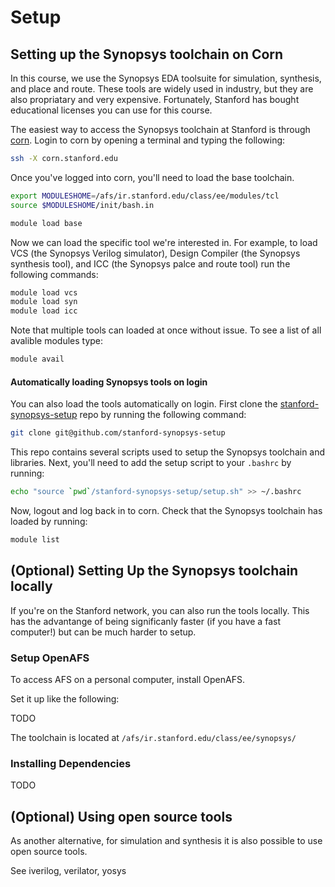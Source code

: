 Setup
===

Setting up the Synopsys toolchain on Corn
---

In this course, we use the Synopsys EDA toolsuite for simulation, synthesis, and place and route.
These tools are widely used in industry, but they are also propriatary and very expensive.
Fortunately, Stanford has bought educational licenses you can use for this course.

The easiest way to access the Synopsys toolchain at Stanford is through
[corn](https://web.stanford.edu/group/farmshare/cgi-bin/wiki/index.php/Main_Page#corn_info).
Login to corn by opening a terminal and typing the following:

```bash
ssh -X corn.stanford.edu
```

Once you've logged into corn, you'll need to load the base toolchain.

```bash
export MODULESHOME=/afs/ir.stanford.edu/class/ee/modules/tcl
source $MODULESHOME/init/bash.in

module load base
```

Now we can load the specific tool we're interested in. For example, to load VCS
(the Synopsys Verilog simulator), Design Compiler (the Synopsys synthesis tool),
and ICC (the Synopsys palce and route tool) run the following commands:

```bash
module load vcs
module load syn
module load icc
```

Note that multiple tools can loaded at once without issue. To see a list of all avalible
modules type:

```bash
module avail
```

#### Automatically loading Synopsys tools on login ####

You can also load the tools automatically on login. First clone the
[stanford-synopsys-setup](https://github.com/kkiningh/stanford-synopsys-setup)
repo by running the following command:

```bash
git clone git@github.com/stanford-synopsys-setup
```

This repo contains several scripts used to setup the Synopsys toolchain and
libraries. Next, you'll need to add the setup script to your `.bashrc` by
running:

```bash
echo "source `pwd`/stanford-synopsys-setup/setup.sh" >> ~/.bashrc
```

Now, logout and log back in to corn. Check that the Synopsys toolchain has
loaded by running:

```bash
module list
```

(Optional) Setting Up the Synopsys toolchain locally
---

If you're on the Stanford network, you can also run the tools locally. This has
the advantange of being significanly faster (if you have a fast computer!) but
can be much harder to setup.

### Setup OpenAFS ###

To access AFS on a personal computer, install OpenAFS.

Set it up like the following:

TODO

The toolchain is located at `/afs/ir.stanford.edu/class/ee/synopsys/`

### Installing Dependencies ###

TODO

(Optional) Using open source tools
---

As another alternative, for simulation and synthesis it is also possible to use open source tools.

See iverilog, verilator, yosys

